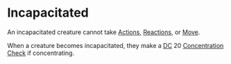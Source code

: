 # Incapacitated

An incapacitated creature cannot take [Actions](../Core%20Procedures/Action.md), [Reactions](../Combat/Reaction.md), or [Move](../Combat/Movement.md).

When a creature becomes incapacitated, they make a [DC](../Core%20Procedures/DC.md) 20 [Concentration](../../Magic/Spells/Concentration.md) [Check](../Core%20Procedures/Check.md) if concentrating.

